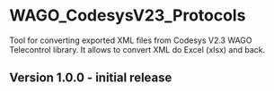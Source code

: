 # WAGO_CodesysV23_Protocols

Tool for converting exported XML files from Codesys V2.3 WAGO Telecontrol library. It allows to convert XML do Excel (xlsx) and back.

## Version 1.0.0 - initial release
